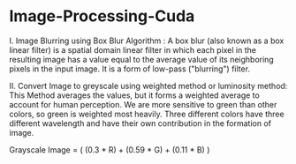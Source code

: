 # Image-Processing-Cuda


I.	Image Blurring using Box Blur Algorithm :
A box blur (also known as a box linear filter) is a spatial domain linear filter in which each pixel in the resulting image has a value equal to the average value of its neighboring pixels in the input image. It is a form of low-pass ("blurring") filter.

II.	Convert Image to greyscale using weighted method or luminosity method:
This Method averages the values, but it forms a weighted average to account for human perception. We are more sensitive to green than other colors, so green is weighted most heavily. Three different colors have three different wavelength and have their own contribution in the formation of image.

Grayscale Image = ( (0.3 * R) + (0.59 * G) + (0.11 * B) )

